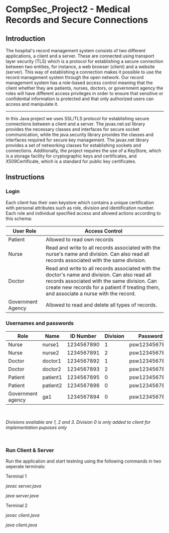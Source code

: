 # CompSec_Project2 - Medical Records and Secure Connections

## Introduction
The hospital's record management system consists of two different applications, a client and a server. These are connected using transport layer security (TLS) which is a protocol for establishing a secure connection between two entities, for instance, a web browser (client) and a website (server). This way of establishing a connection makes it possible to use the record management system through the open network. Our record management system has a role-based access control meaning that the client whether they are patients, nurses, doctors, or government agency the roles will have different access privileges in order to ensure that sensitive or confidential information is protected and that only authorized users can access and manipulate it.

---


In this Java project we uses SSL/TLS protocol for establishing secure connections between a client and a server. The javax.net.ssl library provides the necessary classes and interfaces for secure socket communication, while the java.security library provides the classes and interfaces required for secure key management. The javax.net library provides a set of networking classes for establishing sockets and connections. Additionally, the project requires the use of a KeyStore, which is a storage facility for cryptographic keys and certificates, and X509Certificate, which is a standard for public key certificates.

##  Instructions

### Login
Each client has their own keystore which contains a unique certification with personal attributes such as role, division and identification number.
Each role and individual specified access and allowed actions according to this schema:

| User Role | Access Control |
| --- | --- |
| Patient | Allowed to read own records |
| Nurse | Read and write to all records associated with the nurse's name and division. Can also read all records associated with the same division. |
| Doctor | Read and write to all records associated with the doctor's name and division. Can also read all records associated with the same division. Can create new records for a patient if treating them, and associate a nurse with the record. |
| Government Agency | Allowed to read and delete all types of records. |

### Usernames and passwords

| Role    | Name       | ID Number   | Division    | Password      |
| ------- | ---------- | -----------| -----------| ------------- |
| Nurse   | nurse1     | 1234567890 | 1          | psw1234567890 |
| Nurse   | nurse2     | 1234567891 | 2          | psw1234567891 |
| Doctor  | doctor1    | 1234567892 | 1          | psw1234567892 |
| Doctor  | doctor2    | 1234567893 | 2          | psw1234567893 |
| Patient | patient1   | 1234567895 | 0          | psw1234567895 |
| Patient | patient2   | 1234567896 | 0          | psw1234567896 | 
| Government agency      | ga1        | 1234567894 | 0          | psw1234567894 |


&nbsp;

_Divisions available are 1, 2 and 3. Division 0 is only added to client for implementation puposes only_

&nbsp;

### Run Client & Server
Run the application and start testning using the following commands in two seperate terminals:
&nbsp;

Terminal 1
&nbsp;

_javac server.java_
&nbsp;

_java server.java_
&nbsp;
&nbsp;
&nbsp;


Terminal 2
&nbsp;

_javac client.java_
&nbsp;

_java client.java_
&nbsp;




